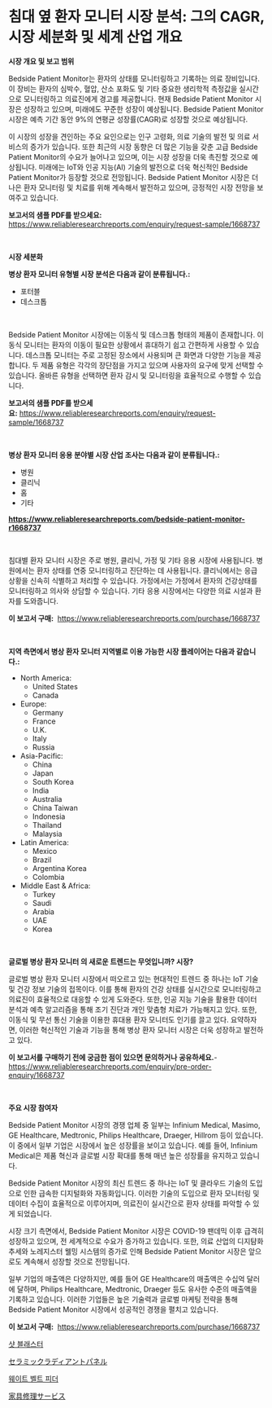 <p><h1>침대 옆 환자 모니터 시장 분석: 그의 CAGR, 시장 세분화 및 세계 산업 개요</h1></p><p><strong>시장 개요 및 보고 범위</strong></p>
<p><p>Bedside Patient Monitor는 환자의 상태를 모니터링하고 기록하는 의료 장비입니다. 이 장비는 환자의 심박수, 혈압, 산소 포화도 및 기타 중요한 생리학적 측정값을 실시간으로 모니터링하고 의료진에게 경고를 제공합니다. 현재 Bedside Patient Monitor 시장은 성장하고 있으며, 미래에도 꾸준한 성장이 예상됩니다. Bedside Patient Monitor 시장은 예측 기간 동안 9%의 연평균 성장률(CAGR)로 성장할 것으로 예상됩니다.</p><p>이 시장의 성장을 견인하는 주요 요인으로는 인구 고령화, 의료 기술의 발전 및 의료 서비스의 증가가 있습니다. 또한 최근의 시장 동향은 더 많은 기능을 갖춘 고급 Bedside Patient Monitor의 수요가 늘어나고 있으며, 이는 시장 성장을 더욱 촉진할 것으로 예상됩니다. 미래에는 IoT와 인공 지능(AI) 기술의 발전으로 더욱 혁신적인 Bedside Patient Monitor가 등장할 것으로 전망됩니다. Bedside Patient Monitor 시장은 더 나은 환자 모니터링 및 치료를 위해 계속해서 발전하고 있으며, 긍정적인 시장 전망을 보여주고 있습니다.</p></p>
<p><strong>보고서의 샘플 PDF를 받으세요:</strong> <a href="https://www.reliableresearchreports.com/enquiry/request-sample/1668737">https://www.reliableresearchreports.com/enquiry/request-sample/1668737</a></p>
<p>&nbsp;</p>
<p><strong>시장 세분화</strong></p>
<p><strong>병상 환자 모니터 유형별 시장 분석은 다음과 같이 분류됩니다.:</strong></p>
<p><ul><li>포터블</li><li>데스크톱</li></ul></p>
<p>&nbsp;</p>
<p><p>Bedside Patient Monitor 시장에는 이동식 및 데스크톱 형태의 제품이 존재합니다. 이동식 모니터는 환자의 이동이 필요한 상황에서 휴대하기 쉽고 간편하게 사용할 수 있습니다. 데스크톱 모니터는 주로 고정된 장소에서 사용되며 큰 화면과 다양한 기능을 제공합니다. 두 제품 유형은 각각의 장단점을 가지고 있으며 사용자의 요구에 맞게 선택할 수 있습니다. 올바른 유형을 선택하면 환자 감시 및 모니터링을 효율적으로 수행할 수 있습니다.</p></p>
<p><strong>보고서의 샘플 PDF를 받으세요:</strong>&nbsp;<a href="https://www.reliableresearchreports.com/enquiry/request-sample/1668737">https://www.reliableresearchreports.com/enquiry/request-sample/1668737</a></p>
<p>&nbsp;</p>
<p><strong> 병상 환자 모니터 응용 분야별 시장 산업 조사는 다음과 같이 분류됩니다.:</strong></p>
<p><ul><li>병원</li><li>클리닉</li><li>홈</li><li>기타</li></ul></p>
<p><strong><a href="https://www.reliableresearchreports.com/bedside-patient-monitor-r1668737">https://www.reliableresearchreports.com/bedside-patient-monitor-r1668737</a></strong></p>
<p>&nbsp;</p>
<p><p>침대별 환자 모니터 시장은 주로 병원, 클리닉, 가정 및 기타 응용 시장에 사용됩니다. 병원에서는 환자 상태를 연중 모니터링하고 진단하는 데 사용됩니다. 클리닉에서는 응급 상황을 신속히 식별하고 처리할 수 있습니다. 가정에서는 가정에서 환자의 건강상태를 모니터링하고 의사와 상담할 수 있습니다. 기타 응용 시장에서는 다양한 의료 시설과 환자를 도와줍니다.</p></p>
<p><strong>이 보고서 구매:</strong>&nbsp; <a href="https://www.reliableresearchreports.com/purchase/1668737">https://www.reliableresearchreports.com/purchase/1668737</a></p>
<p>&nbsp;</p>
<p><strong>지역 측면에서 병상 환자 모니터 지역별로 이용 가능한 시장 플레이어는 다음과 같습니다.:</strong></p>
<p><ul>
    <li>
        North America:
        <ul>
            <li>United States</li>
            <li>Canada</li>
        </ul>
    </li>
    <li>
        Europe:
        <ul>
            <li>Germany</li>
            <li>France</li>
            <li>U.K.</li>
            <li>Italy</li>
            <li>Russia</li>
        </ul>
    </li>
    <li>
        Asia-Pacific:
        <ul>
            <li>China</li>
            <li>Japan</li>
            <li>South Korea</li>
            <li>India</li>
            <li>Australia</li>
            <li>China Taiwan</li>
            <li>Indonesia</li>
            <li>Thailand</li>
            <li>Malaysia</li>
        </ul>
    </li>
    <li>
        Latin America:
        <ul>
            <li>Mexico</li>
            <li>Brazil</li>
            <li>Argentina Korea</li>
            <li>Colombia</li>
        </ul>
    </li>
    <li>
        Middle East & Africa:
        <ul>
            <li>Turkey</li>
            <li>Saudi</li>
            <li>Arabia</li>
            <li>UAE</li>
            <li>Korea</li>
        </ul>
    </li>
    </ul></p>
<p>&nbsp;</p>
<p><strong>글로벌 병상 환자 모니터 의 새로운 트렌드는 무엇입니까? 시장?</strong></p>
<p><p>글로벌 병상 환자 모니터 시장에서 떠오르고 있는 현대적인 트렌드 중 하나는 IoT 기술 및 건강 정보 기술의 접목이다. 이를 통해 환자의 건강 상태를 실시간으로 모니터링하고 의료진이 효율적으로 대응할 수 있게 도와준다. 또한, 인공 지능 기술을 활용한 데이터 분석과 예측 알고리즘을 통해 조기 진단과 개인 맞춤형 치료가 가능해지고 있다. 또한, 이동식 및 무선 통신 기술을 이용한 휴대용 환자 모니터도 인기를 끌고 있다. 요약하자면, 이러한 혁신적인 기술과 기능을 통해 병상 환자 모니터 시장은 더욱 성장하고 발전하고 있다.</p></p>
<p><strong>이 보고서를 구매하기 전에 궁금한 점이 있으면 문의하거나 공유하세요.</strong>- <a href="https://www.reliableresearchreports.com/enquiry/pre-order-enquiry/1668737">https://www.reliableresearchreports.com/enquiry/pre-order-enquiry/1668737</a></p>
<p>&nbsp;</p>
<p><strong>주요 시장 참여자</strong></p>
<p><p>Bedside Patient Monitor 시장의 경쟁 업체 중 일부는 Infinium Medical, Masimo, GE Healthcare, Medtronic, Philips Healthcare, Draeger, Hillrom 등이 있습니다. 이 중에서 일부 기업은 시장에서 높은 성장률을 보이고 있습니다. 예를 들어, Infinium Medical은 제품 혁신과 글로벌 시장 확대를 통해 매년 높은 성장률을 유지하고 있습니다.</p><p>Bedside Patient Monitor 시장의 최신 트렌드 중 하나는 IoT 및 클라우드 기술의 도입으로 인한 급속한 디지털화와 자동화입니다. 이러한 기술의 도입으로 환자 모니터링 및 데이터 수집이 효율적으로 이루어지며, 의료진이 실시간으로 환자 상태를 파악할 수 있게 되었습니다.</p><p>시장 크기 측면에서, Bedside Patient Monitor 시장은 COVID-19 팬데믹 이후 급격히 성장하고 있으며, 전 세계적으로 수요가 증가하고 있습니다. 또한, 의료 산업의 디지턈화 추세와 노레지스터 웰밍 시스템의 증가로 인해 Bedside Patient Monitor 시장은 앞으로도 계속해서 성장할 것으로 전망됩니다.</p><p>일부 기업의 매출액은 다양하지만, 예를 들어 GE Healthcare의 매출액은 수십억 달러에 달하며, Philips Healthcare, Medtronic, Draeger 등도 유사한 수준의 매출액을 기록하고 있습니다. 이러한 기업들은 높은 기술력과 글로벌 마케팅 전략을 통해 Bedside Patient Monitor 시장에서 성공적인 경쟁을 펼치고 있습니다.</p></p>
<p><strong>이 보고서 구매:</strong>&nbsp;&nbsp;<a href="https://www.reliableresearchreports.com/purchase/1668737">https://www.reliableresearchreports.com/purchase/1668737</a></p>
<p><p><a href="https://medium.com/@joanacasper2001/%EC%83%B7%EB%B8%94%EB%9D%BC%EC%8A%A4%ED%84%B0-%EC%8B%9C%EC%9E%A5-%EA%B7%9C%EB%AA%A8-%EC%97%B0%ED%8F%89%EA%B7%A0-%EC%84%B1%EC%9E%A5%EC%9C%A8-%ED%8A%B8%EB%A0%8C%EB%93%9C-2024-2030-e38c8d9600de">샷 블래스터</a></p><p><a href="https://medium.com/@thomassandoval55/%E3%82%BB%E3%83%A9%E3%83%9F%E3%83%83%E3%82%AF%E6%94%BE%E5%B0%84%E3%83%91%E3%83%8D%E3%83%AB%E5%B8%82%E5%A0%B4%E3%81%AE%E3%82%B7%E3%82%A7%E3%82%A2%E3%81%AE%E9%80%B2%E5%8C%96%E3%81%A8%E5%B8%82%E5%A0%B4%E6%88%90%E9%95%B7%E3%81%AE%E3%83%88%E3%83%AC%E3%83%B3%E3%83%892024%E5%B9%B4%E3%81%8B%E3%82%892031%E5%B9%B4%E3%81%BE%E3%81%A7-17f972884640">セラミックラディアントパネル</a></p><p><a href="https://medium.com/@jaleelweissnat2022/2024%EB%85%84%EB%B6%80%ED%84%B0-2031%EB%85%84%EA%B9%8C%EC%A7%80-%EC%98%88%EC%B8%A1%EB%90%9C-%EC%9C%84-%EB%B2%A8%ED%8A%B8-%ED%94%BC%EB%8D%94-%EC%8B%9C%EC%9E%A5-%EB%8F%99%ED%96%A5%EA%B3%BC-%EC%8B%9C%EC%9E%A5-%EB%B6%84%EC%84%9D-661d7ffc26fd">웨이트 벨트 피더</a></p><p><a href="https://medium.com/@akio198300/%E5%AE%B6%E5%85%B7%E4%BF%AE%E7%90%86%E3%82%B5%E3%83%BC%E3%83%93%E3%82%B9%E5%B8%82%E5%A0%B4%E3%81%AF-%E5%B8%82%E5%A0%B4%E3%82%B7%E3%82%A7%E3%82%A2-%E5%B8%82%E5%A0%B4%E3%83%88%E3%83%AC%E3%83%B3%E3%83%89-%E5%B8%82%E5%A0%B4%E6%88%90%E9%95%B7%E3%81%AB%E9%96%A2%E3%81%99%E3%82%8B%E6%83%85%E5%A0%B1%E3%82%92%E6%8F%90%E4%BE%9B%E3%81%97%E3%81%BE%E3%81%99-60c9f48b0039">家具修理サービス</a></p></p>